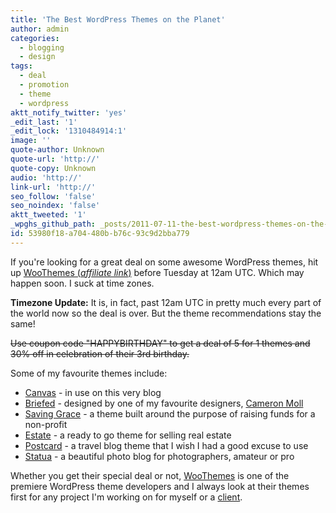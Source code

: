 ```yaml
---
title: 'The Best WordPress Themes on the Planet'
author: admin
categories:
  - blogging
  - design
tags:
  - deal
  - promotion
  - theme
  - wordpress
aktt_notify_twitter: 'yes'
_edit_last: '1'
_edit_lock: '1310484914:1'
image: ''
quote-author: Unknown
quote-url: 'http://'
quote-copy: Unknown
audio: 'http://'
link-url: 'http://'
seo_follow: 'false'
seo_noindex: 'false'
aktt_tweeted: '1'
_wpghs_github_path: _posts/2011-07-11-the-best-wordpress-themes-on-the-planet.md
id: 53980f18-a704-480b-b76c-93c9d2bba779
---
```

<p>If you're looking for a great deal on some awesome WordPress themes, hit up <a href="http://www.woothemes.com/amember/go.php?r=359&i=l1">WooThemes (<em>affiliate link</em>)</a> before Tuesday at 12am UTC. Which may happen soon. I suck at time zones.</p>
<p><strong>Timezone Update:</strong> It is, in fact, past 12am UTC in pretty much every part of the world now so the deal is over. But the theme recommendations stay the same!</p>
<p><del datetime="2011-07-12T15:34:06+00:00">Use coupon code "HAPPYBIRTHDAY" to get a deal of 5 for 1 themes and 30% off in celebration of their 3rd birthday.</del></p>
<p>Some of my favourite themes include:</p>
<ul>
<li><a href="http://www.woothemes.com/amember/go.php?r=359&i=l64">Canvas</a> - in use on this very blog</li>
<li><a href="http://www.woothemes.com/amember/go.php?r=359&i=l113">Briefed</a> - designed by one of my favourite designers, <a href="http://cameronmoll.com/">Cameron Moll</a></li>
<li><a href="http://www.woothemes.com/amember/go.php?r=359&i=l109">Saving Grace</a> - a theme built around the purpose of raising funds for a non-profit</li>
<li><a href="http://www.woothemes.com/amember/go.php?r=359&i=l80">Estate</a> - a ready to go theme for selling real estate</li>
<li><a href="http://www.woothemes.com/amember/go.php?r=359&i=l63">Postcard</a> - a travel blog theme that I wish I had a good excuse to use</li>
<li><a href="http://www.woothemes.com/amember/go.php?r=359&i=l114">Statua</a> - a beautiful photo blog for photographers, amateur or pro</li>
</ul>
<p>Whether you get their special deal or not, <a href="http://www.woothemes.com/amember/go.php?r=359&i=l0">WooThemes</a> is one of the premiere WordPress theme developers and I always look at their themes first for any project I'm working on for myself or a <a href="http://www.lemonproductions.ca/">client</a>.</p>
